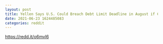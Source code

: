 ```yaml
--- 
layout: post 
title: Yellen Says U.S. Could Breach Debt Limit Deadline in August if Congress Doesn’t Act 
date: 2021-06-23 1624485083 
categories: reddit 
--- 
```

https://redd.it/o6mvl6
